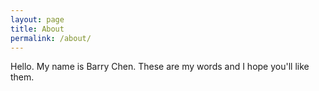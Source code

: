 ```yaml
---
layout: page
title: About
permalink: /about/
---
```


Hello.  My name is Barry Chen.  These are my words and I hope you'll like them.
